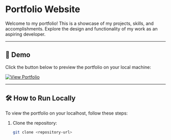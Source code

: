 # Portfolio Website  

Welcome to my portfolio! This is a showcase of my projects, skills, and accomplishments. Explore the design and functionality of my work as an aspiring developer.

---

## 🚀 Demo  

Click the button below to preview the portfolio on your local machine:  

[![View Portfolio](https://img.shields.io/badge/View%20Portfolio-Click%20Here-blue?style=for-the-badge)](http://localhost:8000/HTML/portfolio.html)  

---

## 🛠 How to Run Locally  

To view the portfolio on your localhost, follow these steps:  

1. Clone the repository:  
   ```bash
   git clone <repository-url>
